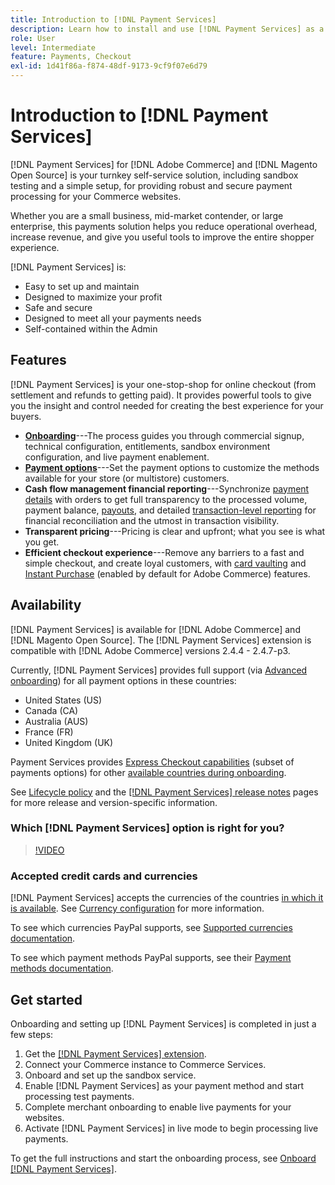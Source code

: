```yaml
---
title: Introduction to [!DNL Payment Services]
description: Learn how to install and use [!DNL Payment Services] as a turnkey, robust, and secure payment processing solution for your [!DNL Adobe Commerce] and [!DNL Magento Open Source] websites.
role: User
level: Intermediate
feature: Payments, Checkout
exl-id: 1d41f86a-f874-48df-9173-9cf9f07e6d79
---
```

# Introduction to [!DNL Payment Services]

[!DNL Payment Services] for [!DNL Adobe Commerce] and [!DNL Magento Open Source] is your turnkey self-service solution, including sandbox testing and a simple setup, for providing robust and secure payment processing for your Commerce websites.

Whether you are a small business, mid-market contender, or large enterprise, this payments solution helps you reduce operational overhead, increase revenue, and give you useful tools to improve the entire shopper experience.

[!DNL Payment Services] is:

* Easy to set up and maintain
* Designed to maximize your profit
* Safe and secure
* Designed to meet all your payments needs
* Self-contained within the Admin

## Features

[!DNL Payment Services] is your one-stop-shop for online checkout (from settlement and refunds to getting paid). It provides powerful tools to give you the insight and control needed for creating the best experience for your buyers.

* [**Onboarding**](onboard.md)---The process guides you through commercial signup, technical configuration, entitlements, sandbox environment configuration, and live payment enablement.
* [**Payment options**](payments-options.md)---Set the payment options to customize the methods available for your store (or multistore) customers.
* **Cash flow management financial reporting**---Synchronize [payment details](order-payment-status.md) with orders to get full transparency to the processed volume, payment balance, [payouts](payouts.md), and detailed [transaction-level reporting](transactions.md) for financial reconciliation and the utmost in transaction visibility.
* **Transparent pricing**---Pricing is clear and upfront; what you see is what you get.
* **Efficient checkout experience**---Remove any barriers to a fast and simple checkout, and create loyal customers, with [card vaulting](vaulting.md) and [Instant Purchase](https://experienceleague.adobe.com/docs/commerce-admin/stores-sales/point-of-purchase/checkout-instant-purchase.html) (enabled by default for Adobe Commerce) features.

## Availability

[!DNL Payment Services] is available for [!DNL Adobe Commerce] and [!DNL Magento Open Source]. The [!DNL Payment Services] extension is compatible with [!DNL Adobe Commerce] versions 2.4.4 - 2.4.7-p3.

Currently, [!DNL Payment Services] provides full support (via [Advanced onboarding](../payment-services/production.md#advanced-onboarding)) for all payment options in these countries:

* United States (US)
* Canada (CA)
* Australia (AUS)
* France (FR)
* United Kingdom (UK)

Payment Services provides [Express Checkout capabilities](../payment-services/payments-options.md) (subset of payments options) for other [available countries during onboarding](../payment-services/production.md#complete-merchant-onboarding).

See [Lifecycle policy](https://experienceleague.adobe.com/docs/commerce-operations/release/planning/lifecycle-policy.html) and the [[!DNL Payment Services] release notes](release-notes.md) pages for more release and version-specific information.

### Which [!DNL Payment Services] option is right for you?

>[!VIDEO](https://video.tv.adobe.com/v/3447811)

### Accepted credit cards and currencies

[!DNL Payment Services] accepts the currencies of the countries [in which it is available](#availability). See [Currency configuration](https://experienceleague.adobe.com/docs/commerce-admin/stores-sales/site-store/currency/currency-configuration.html) for more information.

To see which currencies PayPal supports, see [Supported currencies documentation](https://developer.paypal.com/docs/reports/reference/paypal-supported-currencies/).

To see which payment methods PayPal supports, see their [Payment methods documentation](https://developer.paypal.com/docs/checkout/payment-methods/).

## Get started

Onboarding and setting up [!DNL Payment Services] is completed in just a few steps:

1. Get the [[!DNL Payment Services] extension](install.md).
1. Connect your Commerce instance to Commerce Services.
1. Onboard and set up the sandbox service.
1. Enable [!DNL Payment Services] as your payment method and start processing test payments.
1. Complete merchant onboarding to enable live payments for your websites.
1. Activate [!DNL Payment Services] in live mode to begin processing live payments.

To get the full instructions and start the onboarding process, see [Onboard [!DNL Payment Services]](onboard.md).
